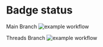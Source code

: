 # Badge status
Main Branch
![example workflow](https://github.com/uofu-emb/2024-lab5-samuel_bosch-varun/actions/workflows/main.yml/badge.svg)

Threads Branch
![example workflow](https://github.com/uofu-emb/2024-lab5-samuel_bosch-varun/actions/workflows/main.yml/badge.svg?branch=dev)